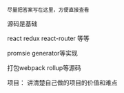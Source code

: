 `尽量把答案写在这里，方便直接查看`


源码是基础

react redux react-router 等等

promsie generator等实现

打包webpack rollup等源码


项目： 讲清楚自己做的项目的价值和难点